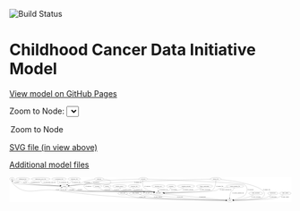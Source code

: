 <link rel='stylesheet' href="assets/style.css">
<link rel='stylesheet' href="https://unpkg.com/leaflet@1.5.1/dist/leaflet.css" integrity="sha512-xwE/Az9zrjBIphAcBb3F6JVqxf46+CDLwfLMHloNu6KEQCAWi6HcDUbeOfBIptF7tcCzusKFjFw2yuvEpDL9wQ==" crossorigin="">
<script type="text/javascript" src="https://code.jquery.com/jquery-3.2.1.min.js"></script>
<script type="text/javascript"  src="https://unpkg.com/leaflet@1.5.1/dist/leaflet.js"></script>
<script type="text/javascript" src="assets/actions.js"></script>

![Build Status](https://github.com/CBIIT/ccdi-model/actions/workflows/model-test-and-deploy.yml/badge.svg)

# Childhood Cancer Data Initiative Model

[View model on GitHub Pages](https://cbiit.github.io/ccdi-model/)



Zoom to Node: <select id="node_select">
  <option value="">Zoom to Node</option>
</select>
<div id="model"></div>

<p>
<a href="./model-desc/ccdi-model.svg">SVG file (in view above)</a>
<p>
<a href="./model-desc">Additional model files</a>
<div id='graph' style='display:off;'>
<svg width="3413pt" height="305pt"
 viewBox="0.00 0.00 3413.14 305.00" xmlns="http://www.w3.org/2000/svg" xmlns:xlink="http://www.w3.org/1999/xlink">
<g id="graph0" class="graph" transform="scale(1 1) rotate(0) translate(4 301)">
<title>Perl</title>
<polygon fill="#ffffff" stroke="transparent" points="-4,4 -4,-301 3409.1413,-301 3409.1413,4 -4,4"/>
<!-- molecular_test -->
<g id="node1" class="node">
<title>molecular_test</title>
<ellipse fill="none" stroke="#000000" cx="1797.9475" cy="-192" rx="79.8859" ry="18"/>
<text text-anchor="middle" x="1797.9475" y="-188.3" font-family="Times,serif" font-size="14.00" fill="#000000">molecular_test</text>
</g>
<!-- participant -->
<g id="node15" class="node">
<title>participant</title>
<ellipse fill="none" stroke="#000000" cx="1797.9475" cy="-105" rx="62.2891" ry="18"/>
<text text-anchor="middle" x="1797.9475" y="-101.3" font-family="Times,serif" font-size="14.00" fill="#000000">participant</text>
</g>
<!-- molecular_test&#45;&gt;participant -->
<g id="edge21" class="edge">
<title>molecular_test&#45;&gt;participant</title>
<path fill="none" stroke="#000000" d="M1797.9475,-173.9735C1797.9475,-162.1918 1797.9475,-146.5607 1797.9475,-133.1581"/>
<polygon fill="#000000" stroke="#000000" points="1801.4476,-133.0033 1797.9475,-123.0034 1794.4476,-133.0034 1801.4476,-133.0033"/>
<text text-anchor="middle" x="1861.9475" y="-144.8" font-family="Times,serif" font-size="14.00" fill="#000000">of_molecular_test</text>
</g>
<!-- treatment -->
<g id="node2" class="node">
<title>treatment</title>
<ellipse fill="none" stroke="#000000" cx="1953.9475" cy="-192" rx="57.6901" ry="18"/>
<text text-anchor="middle" x="1953.9475" y="-188.3" font-family="Times,serif" font-size="14.00" fill="#000000">treatment</text>
</g>
<!-- treatment&#45;&gt;participant -->
<g id="edge31" class="edge">
<title>treatment&#45;&gt;participant</title>
<path fill="none" stroke="#000000" d="M1949.6319,-174.0376C1946.0934,-163.0114 1939.9884,-149.4334 1929.9475,-141 1919.0054,-131.8097 1889.1923,-123.3062 1860.663,-116.8739"/>
<polygon fill="#000000" stroke="#000000" points="1861.1752,-113.4033 1850.6584,-114.6874 1859.6805,-120.2419 1861.1752,-113.4033"/>
<text text-anchor="middle" x="1987.9475" y="-144.8" font-family="Times,serif" font-size="14.00" fill="#000000">of_treatment</text>
</g>
<!-- study_arm -->
<g id="node3" class="node">
<title>study_arm</title>
<ellipse fill="none" stroke="#000000" cx="1367.9475" cy="-105" rx="59.5901" ry="18"/>
<text text-anchor="middle" x="1367.9475" y="-101.3" font-family="Times,serif" font-size="14.00" fill="#000000">study_arm</text>
</g>
<!-- study -->
<g id="node22" class="node">
<title>study</title>
<ellipse fill="none" stroke="#000000" cx="2662.9475" cy="-18" rx="36.2938" ry="18"/>
<text text-anchor="middle" x="2662.9475" y="-14.3" font-family="Times,serif" font-size="14.00" fill="#000000">study</text>
</g>
<!-- study_arm&#45;&gt;study -->
<g id="edge22" class="edge">
<title>study_arm&#45;&gt;study</title>
<path fill="none" stroke="#000000" d="M1407.4942,-91.3097C1444.9518,-79.0413 1503.0364,-61.8119 1554.9475,-54 1660.8217,-38.0674 2419.7702,-22.6333 2616.4803,-18.8687"/>
<polygon fill="#000000" stroke="#000000" points="2616.5609,-22.3679 2626.4923,-18.6779 2616.4274,-15.3692 2616.5609,-22.3679"/>
<text text-anchor="middle" x="1603.4475" y="-57.8" font-family="Times,serif" font-size="14.00" fill="#000000">of_study_arm</text>
</g>
<!-- treatment_response -->
<g id="node4" class="node">
<title>treatment_response</title>
<ellipse fill="none" stroke="#000000" cx="2133.9475" cy="-192" rx="104.7816" ry="18"/>
<text text-anchor="middle" x="2133.9475" y="-188.3" font-family="Times,serif" font-size="14.00" fill="#000000">treatment_response</text>
</g>
<!-- treatment_response&#45;&gt;participant -->
<g id="edge23" class="edge">
<title>treatment_response&#45;&gt;participant</title>
<path fill="none" stroke="#000000" d="M2107.2271,-174.4222C2088.7832,-163.117 2063.2874,-149.079 2038.9475,-141 1983.7519,-122.6792 1918.3397,-113.6536 1869.6,-109.2234"/>
<polygon fill="#000000" stroke="#000000" points="1869.7268,-105.7214 1859.4623,-108.3461 1869.1232,-112.6953 1869.7268,-105.7214"/>
<text text-anchor="middle" x="2156.9475" y="-144.8" font-family="Times,serif" font-size="14.00" fill="#000000">of_treatment_response</text>
</g>
<!-- study_funding -->
<g id="node5" class="node">
<title>study_funding</title>
<ellipse fill="none" stroke="#000000" cx="1522.9475" cy="-105" rx="77.1866" ry="18"/>
<text text-anchor="middle" x="1522.9475" y="-101.3" font-family="Times,serif" font-size="14.00" fill="#000000">study_funding</text>
</g>
<!-- study_funding&#45;&gt;study -->
<g id="edge1" class="edge">
<title>study_funding&#45;&gt;study</title>
<path fill="none" stroke="#000000" d="M1570.1501,-90.6016C1612.1697,-78.4789 1675.539,-61.8914 1731.9475,-54 1905.5494,-29.7136 2452.5414,-20.746 2616.2262,-18.5668"/>
<polygon fill="#000000" stroke="#000000" points="2616.4922,-22.0637 2626.4455,-18.4329 2616.4005,-15.0643 2616.4922,-22.0637"/>
<text text-anchor="middle" x="1793.9475" y="-57.8" font-family="Times,serif" font-size="14.00" fill="#000000">of_study_funding</text>
</g>
<!-- sequencing_file -->
<g id="node6" class="node">
<title>sequencing_file</title>
<ellipse fill="none" stroke="#000000" cx="156.9475" cy="-279" rx="83.3857" ry="18"/>
<text text-anchor="middle" x="156.9475" y="-275.3" font-family="Times,serif" font-size="14.00" fill="#000000">sequencing_file</text>
</g>
<!-- sample -->
<g id="node8" class="node">
<title>sample</title>
<ellipse fill="none" stroke="#000000" cx="662.9475" cy="-192" rx="44.393" ry="18"/>
<text text-anchor="middle" x="662.9475" y="-188.3" font-family="Times,serif" font-size="14.00" fill="#000000">sample</text>
</g>
<!-- sequencing_file&#45;&gt;sample -->
<g id="edge3" class="edge">
<title>sequencing_file&#45;&gt;sample</title>
<path fill="none" stroke="#000000" d="M179.9604,-261.6519C196.7599,-249.9859 220.5894,-235.4298 243.9475,-228 310.4063,-206.8607 511.0101,-197.2238 608.5386,-193.6942"/>
<polygon fill="#000000" stroke="#000000" points="608.9074,-197.1835 618.7776,-193.3325 608.6602,-190.1878 608.9074,-197.1835"/>
<text text-anchor="middle" x="310.4475" y="-231.8" font-family="Times,serif" font-size="14.00" fill="#000000">of_sequencing_file</text>
</g>
<!-- pdx -->
<g id="node7" class="node">
<title>pdx</title>
<ellipse fill="none" stroke="#000000" cx="27.9475" cy="-279" rx="27.8951" ry="18"/>
<text text-anchor="middle" x="27.9475" y="-275.3" font-family="Times,serif" font-size="14.00" fill="#000000">pdx</text>
</g>
<!-- pdx&#45;&gt;sample -->
<g id="edge17" class="edge">
<title>pdx&#45;&gt;sample</title>
<path fill="none" stroke="#000000" d="M49.9933,-267.5569C54.8541,-265.2368 60.0232,-262.922 64.9475,-261 90.8829,-250.8774 98.7772,-252.4988 124.9475,-243 140.856,-237.2259 143.5013,-231.9928 159.9475,-228 243.7909,-207.6446 496.6895,-197.2935 608.6296,-193.6077"/>
<polygon fill="#000000" stroke="#000000" points="608.8104,-197.1038 618.6919,-193.2819 608.5838,-190.1074 608.8104,-197.1038"/>
<text text-anchor="middle" x="183.9475" y="-231.8" font-family="Times,serif" font-size="14.00" fill="#000000">of_pdx</text>
</g>
<!-- pdx&#45;&gt;study -->
<g id="edge18" class="edge">
<title>pdx&#45;&gt;study</title>
<path fill="none" stroke="#000000" d="M24.685,-260.7325C23.8482,-249.8691 24.9269,-236.5779 32.9475,-228 193.8853,-55.8821 322.2732,-171.3617 555.9475,-141 966.3086,-87.6811 1069.9331,-79.6555 1482.9475,-54 1922.876,-26.6726 2456.4127,-19.8532 2615.815,-18.3709"/>
<polygon fill="#000000" stroke="#000000" points="2616.2366,-21.8674 2626.2046,-18.277 2616.1733,-14.8677 2616.2366,-21.8674"/>
<text text-anchor="middle" x="579.9475" y="-144.8" font-family="Times,serif" font-size="14.00" fill="#000000">of_pdx</text>
</g>
<!-- sample&#45;&gt;pdx -->
<g id="edge35" class="edge">
<title>sample&#45;&gt;pdx</title>
<path fill="none" stroke="#000000" d="M618.6733,-193.2902C481.4396,-197.4594 70.9946,-211.2746 47.9475,-228 40.3416,-233.5197 35.6275,-242.3766 32.706,-251.1721"/>
<polygon fill="#000000" stroke="#000000" points="29.3081,-250.3309 30.1107,-260.8953 36.0713,-252.1362 29.3081,-250.3309"/>
<text text-anchor="middle" x="84.4475" y="-231.8" font-family="Times,serif" font-size="14.00" fill="#000000">of_sample</text>
</g>
<!-- sample&#45;&gt;participant -->
<g id="edge33" class="edge">
<title>sample&#45;&gt;participant</title>
<path fill="none" stroke="#000000" d="M702.6247,-183.8876C727.9909,-177.9261 761.2132,-168.6558 788.9475,-156 800.0502,-150.9336 800.2842,-144.5925 811.9475,-141 909.0221,-111.0993 1625.2604,-136.4027 1725.9475,-123 1731.7568,-122.2267 1737.7747,-121.16 1743.7436,-119.9285"/>
<polygon fill="#000000" stroke="#000000" points="1744.6911,-123.3035 1753.6972,-117.7232 1743.1768,-116.4693 1744.6911,-123.3035"/>
<text text-anchor="middle" x="848.4475" y="-144.8" font-family="Times,serif" font-size="14.00" fill="#000000">of_sample</text>
</g>
<!-- cell_line -->
<g id="node17" class="node">
<title>cell_line</title>
<ellipse fill="none" stroke="#000000" cx="1667.9475" cy="-105" rx="49.2915" ry="18"/>
<text text-anchor="middle" x="1667.9475" y="-101.3" font-family="Times,serif" font-size="14.00" fill="#000000">cell_line</text>
</g>
<!-- sample&#45;&gt;cell_line -->
<g id="edge34" class="edge">
<title>sample&#45;&gt;cell_line</title>
<path fill="none" stroke="#000000" d="M678.1326,-174.8967C690.4254,-161.548 707.1011,-144.6691 715.9475,-141 761.7827,-121.9896 1559.9455,-130.8142 1608.9475,-123 1613.4107,-122.2883 1618.0058,-121.322 1622.568,-120.2045"/>
<polygon fill="#000000" stroke="#000000" points="1623.6874,-123.528 1632.439,-117.5565 1621.8736,-116.7671 1623.6874,-123.528"/>
<text text-anchor="middle" x="752.4475" y="-144.8" font-family="Times,serif" font-size="14.00" fill="#000000">of_sample</text>
</g>
<!-- synonym -->
<g id="node9" class="node">
<title>synonym</title>
<ellipse fill="none" stroke="#000000" cx="1614.9475" cy="-279" rx="51.9908" ry="18"/>
<text text-anchor="middle" x="1614.9475" y="-275.3" font-family="Times,serif" font-size="14.00" fill="#000000">synonym</text>
</g>
<!-- synonym&#45;&gt;sample -->
<g id="edge10" class="edge">
<title>synonym&#45;&gt;sample</title>
<path fill="none" stroke="#000000" d="M1563.1033,-277.4712C1425.2027,-273.1894 1056.2999,-260.2548 1003.9475,-243 992.3568,-239.1798 992.4311,-232.131 980.9475,-228 956.7005,-219.2777 800.604,-204.2921 716.4824,-196.7011"/>
<polygon fill="#000000" stroke="#000000" points="716.6199,-193.1994 706.3469,-195.7908 715.9937,-200.1713 716.6199,-193.1994"/>
<text text-anchor="middle" x="1046.4475" y="-231.8" font-family="Times,serif" font-size="14.00" fill="#000000">of_synonym</text>
</g>
<!-- synonym&#45;&gt;participant -->
<g id="edge9" class="edge">
<title>synonym&#45;&gt;participant</title>
<path fill="none" stroke="#000000" d="M1611.1534,-260.6607C1607.5619,-237.9708 1605.1698,-199.2528 1623.9475,-174 1638.6708,-154.1997 1697.1534,-133.6106 1742.299,-120.1358"/>
<polygon fill="#000000" stroke="#000000" points="1743.3899,-123.4634 1751.9987,-117.2877 1741.4177,-116.7469 1743.3899,-123.4634"/>
<text text-anchor="middle" x="1666.4475" y="-188.3" font-family="Times,serif" font-size="14.00" fill="#000000">of_synonym</text>
</g>
<!-- synonym&#45;&gt;study -->
<g id="edge8" class="edge">
<title>synonym&#45;&gt;study</title>
<path fill="none" stroke="#000000" d="M1666.7638,-277.0262C1897.702,-268.1135 2822.7779,-231.1416 2843.9475,-210 2882.6602,-171.3385 2880.1906,-131.9138 2848.9475,-87 2832.2032,-62.929 2755.4503,-40.3539 2705.9214,-27.9332"/>
<polygon fill="#000000" stroke="#000000" points="2706.6479,-24.5076 2696.1009,-25.5136 2704.9732,-31.3044 2706.6479,-24.5076"/>
<text text-anchor="middle" x="2914.4475" y="-144.8" font-family="Times,serif" font-size="14.00" fill="#000000">of_synonym</text>
</g>
<!-- family_relationship -->
<g id="node10" class="node">
<title>family_relationship</title>
<ellipse fill="none" stroke="#000000" cx="2356.9475" cy="-192" rx="100.1823" ry="18"/>
<text text-anchor="middle" x="2356.9475" y="-188.3" font-family="Times,serif" font-size="14.00" fill="#000000">family_relationship</text>
</g>
<!-- family_relationship&#45;&gt;participant -->
<g id="edge7" class="edge">
<title>family_relationship&#45;&gt;participant</title>
<path fill="none" stroke="#000000" d="M2326.3431,-174.7079C2304.1865,-163.0683 2273.1269,-148.5207 2243.9475,-141 2175.2645,-123.2976 1977.6323,-112.5325 1869.962,-107.815"/>
<polygon fill="#000000" stroke="#000000" points="1869.9722,-104.3123 1859.8304,-107.3774 1869.67,-111.3058 1869.9722,-104.3123"/>
<text text-anchor="middle" x="2364.4475" y="-144.8" font-family="Times,serif" font-size="14.00" fill="#000000">of_family_relationship</text>
</g>
<!-- exposure -->
<g id="node11" class="node">
<title>exposure</title>
<ellipse fill="none" stroke="#000000" cx="1058.9475" cy="-192" rx="53.0913" ry="18"/>
<text text-anchor="middle" x="1058.9475" y="-188.3" font-family="Times,serif" font-size="14.00" fill="#000000">exposure</text>
</g>
<!-- exposure&#45;&gt;participant -->
<g id="edge32" class="edge">
<title>exposure&#45;&gt;participant</title>
<path fill="none" stroke="#000000" d="M1077.9381,-175.0217C1092.6303,-163.045 1114.0956,-147.9456 1135.9475,-141 1198.4522,-121.133 1660.9826,-132.0052 1725.9475,-123 1731.6708,-122.2067 1737.5983,-121.1389 1743.4828,-119.9173"/>
<polygon fill="#000000" stroke="#000000" points="1744.2981,-123.3216 1753.3018,-117.7373 1742.7809,-116.488 1744.2981,-123.3216"/>
<text text-anchor="middle" x="1179.4475" y="-144.8" font-family="Times,serif" font-size="14.00" fill="#000000">of_exposure</text>
</g>
<!-- study_personnel -->
<g id="node12" class="node">
<title>study_personnel</title>
<ellipse fill="none" stroke="#000000" cx="2977.9475" cy="-105" rx="87.1846" ry="18"/>
<text text-anchor="middle" x="2977.9475" y="-101.3" font-family="Times,serif" font-size="14.00" fill="#000000">study_personnel</text>
</g>
<!-- study_personnel&#45;&gt;study -->
<g id="edge19" class="edge">
<title>study_personnel&#45;&gt;study</title>
<path fill="none" stroke="#000000" d="M2949.7701,-87.8703C2930.0409,-76.613 2902.7036,-62.4534 2876.9475,-54 2820.7763,-35.5641 2753.0612,-26.2031 2709.0595,-21.7188"/>
<polygon fill="#000000" stroke="#000000" points="2709.2449,-18.2203 2698.9521,-20.7321 2708.5648,-25.1872 2709.2449,-18.2203"/>
<text text-anchor="middle" x="2980.4475" y="-57.8" font-family="Times,serif" font-size="14.00" fill="#000000">of_study_personnel</text>
</g>
<!-- generic_file -->
<g id="node13" class="node">
<title>generic_file</title>
<ellipse fill="none" stroke="#000000" cx="2492.9475" cy="-279" rx="65.7887" ry="18"/>
<text text-anchor="middle" x="2492.9475" y="-275.3" font-family="Times,serif" font-size="14.00" fill="#000000">generic_file</text>
</g>
<!-- generic_file&#45;&gt;sample -->
<g id="edge25" class="edge">
<title>generic_file&#45;&gt;sample</title>
<path fill="none" stroke="#000000" d="M2427.4743,-277.1739C2208.0743,-270.8474 1478.782,-248.1431 876.9475,-210 822.1757,-206.5287 759.6381,-201.0982 716.3741,-197.1092"/>
<polygon fill="#000000" stroke="#000000" points="716.6351,-193.6185 706.3544,-196.1794 715.9882,-200.5885 716.6351,-193.6185"/>
<text text-anchor="middle" x="1550.9475" y="-231.8" font-family="Times,serif" font-size="14.00" fill="#000000">of_generic_file</text>
</g>
<!-- generic_file&#45;&gt;participant -->
<g id="edge24" class="edge">
<title>generic_file&#45;&gt;participant</title>
<path fill="none" stroke="#000000" d="M2493.5884,-260.817C2493.5524,-229.5323 2488.2145,-166.4359 2447.9475,-141 2423.8619,-125.7856 2034.4077,-112.2028 1870.1363,-107.1214"/>
<polygon fill="#000000" stroke="#000000" points="1870.2226,-103.6225 1860.1198,-106.8135 1870.0075,-110.6192 1870.2226,-103.6225"/>
<text text-anchor="middle" x="2540.9475" y="-188.3" font-family="Times,serif" font-size="14.00" fill="#000000">of_generic_file</text>
</g>
<!-- generic_file&#45;&gt;study -->
<g id="edge26" class="edge">
<title>generic_file&#45;&gt;study</title>
<path fill="none" stroke="#000000" d="M2554.4558,-272.6112C2691.9667,-256.8429 3016.7194,-210.8338 3073.9475,-123 3091.3776,-96.2484 3081.0186,-70.9297 3053.9475,-54 3025.3329,-36.105 2807.01,-24.3533 2709.6078,-19.9489"/>
<polygon fill="#000000" stroke="#000000" points="2709.6032,-16.4453 2699.4573,-19.4968 2709.2916,-23.4384 2709.6032,-16.4453"/>
<text text-anchor="middle" x="3107.9475" y="-144.8" font-family="Times,serif" font-size="14.00" fill="#000000">of_generic_file</text>
</g>
<!-- survival -->
<g id="node14" class="node">
<title>survival</title>
<ellipse fill="none" stroke="#000000" cx="1177.9475" cy="-192" rx="48.1917" ry="18"/>
<text text-anchor="middle" x="1177.9475" y="-188.3" font-family="Times,serif" font-size="14.00" fill="#000000">survival</text>
</g>
<!-- survival&#45;&gt;participant -->
<g id="edge2" class="edge">
<title>survival&#45;&gt;participant</title>
<path fill="none" stroke="#000000" d="M1196.9271,-175.3207C1211.8453,-163.33 1233.7503,-148.078 1255.9475,-141 1355.5285,-109.2467 1622.473,-137.7538 1725.9475,-123 1731.6677,-122.1844 1737.5931,-121.1022 1743.4764,-119.8719"/>
<polygon fill="#000000" stroke="#000000" points="1744.2958,-123.2752 1753.2941,-117.6823 1742.772,-116.443 1744.2958,-123.2752"/>
<text text-anchor="middle" x="1295.4475" y="-144.8" font-family="Times,serif" font-size="14.00" fill="#000000">of_survival</text>
</g>
<!-- participant&#45;&gt;study -->
<g id="edge11" class="edge">
<title>participant&#45;&gt;study</title>
<path fill="none" stroke="#000000" d="M1857.062,-99.0544C2019.6458,-82.702 2471.0806,-37.2976 2616.8915,-22.6322"/>
<polygon fill="#000000" stroke="#000000" points="2617.2541,-26.1135 2626.8536,-21.6303 2616.5535,-19.1486 2617.2541,-26.1135"/>
<text text-anchor="middle" x="2332.4475" y="-57.8" font-family="Times,serif" font-size="14.00" fill="#000000">of_participant</text>
</g>
<!-- diagnosis -->
<g id="node16" class="node">
<title>diagnosis</title>
<ellipse fill="none" stroke="#000000" cx="1080.9475" cy="-279" rx="54.6905" ry="18"/>
<text text-anchor="middle" x="1080.9475" y="-275.3" font-family="Times,serif" font-size="14.00" fill="#000000">diagnosis</text>
</g>
<!-- diagnosis&#45;&gt;sample -->
<g id="edge6" class="edge">
<title>diagnosis&#45;&gt;sample</title>
<path fill="none" stroke="#000000" d="M1028.062,-274.488C989.2807,-269.8655 935.9414,-260.7281 891.9475,-243 880.628,-238.4386 880.3014,-232.4752 868.9475,-228 819.6452,-208.5673 759.5943,-199.5911 717.0801,-195.4649"/>
<polygon fill="#000000" stroke="#000000" points="717.2139,-191.9627 706.9374,-194.54 716.5782,-198.9337 717.2139,-191.9627"/>
<text text-anchor="middle" x="936.4475" y="-231.8" font-family="Times,serif" font-size="14.00" fill="#000000">of_diagnosis</text>
</g>
<!-- diagnosis&#45;&gt;participant -->
<g id="edge5" class="edge">
<title>diagnosis&#45;&gt;participant</title>
<path fill="none" stroke="#000000" d="M1134.6693,-275.4687C1184.1917,-270.3059 1246.0776,-257.8108 1217.9475,-228 1170.589,-177.8119 955.306,-260.1881 907.9475,-210 896.9666,-198.363 897.6208,-186.2212 907.9475,-174 964.6795,-106.8606 1015.4726,-149.6234 1102.9475,-141 1378.6157,-113.8244 1451.536,-160.8122 1725.9475,-123 1731.6714,-122.2113 1737.5993,-121.1466 1743.4841,-119.9267"/>
<polygon fill="#000000" stroke="#000000" points="1744.2986,-123.3312 1753.3034,-117.7487 1742.7827,-116.4973 1744.2986,-123.3312"/>
<text text-anchor="middle" x="952.4475" y="-188.3" font-family="Times,serif" font-size="14.00" fill="#000000">of_diagnosis</text>
</g>
<!-- cell_line&#45;&gt;sample -->
<g id="edge27" class="edge">
<title>cell_line&#45;&gt;sample</title>
<path fill="none" stroke="#000000" d="M1632.441,-117.5689C1624.7843,-119.7879 1616.6689,-121.777 1608.9475,-123 1581.5896,-127.3332 631.3561,-121.2379 611.9475,-141 601.5326,-151.6046 611.7413,-163.34 625.6872,-172.8775"/>
<polygon fill="#000000" stroke="#000000" points="623.8703,-175.8693 634.2025,-178.2139 627.5875,-169.9378 623.8703,-175.8693"/>
<text text-anchor="middle" x="652.4475" y="-144.8" font-family="Times,serif" font-size="14.00" fill="#000000">of_cell_line</text>
</g>
<!-- cell_line&#45;&gt;study -->
<g id="edge28" class="edge">
<title>cell_line&#45;&gt;study</title>
<path fill="none" stroke="#000000" d="M1704.1589,-92.6707C1711.6239,-90.4926 1719.4852,-88.4585 1726.9475,-87 1900.3463,-53.109 2451.6549,-27.1221 2616.167,-19.9686"/>
<polygon fill="#000000" stroke="#000000" points="2616.5962,-23.4534 2626.4357,-19.5247 2616.2938,-16.4599 2616.5962,-23.4534"/>
<text text-anchor="middle" x="2059.4475" y="-57.8" font-family="Times,serif" font-size="14.00" fill="#000000">of_cell_line</text>
</g>
<!-- clinical_measure_file -->
<g id="node18" class="node">
<title>clinical_measure_file</title>
<ellipse fill="none" stroke="#000000" cx="2725.9475" cy="-192" rx="108.5808" ry="18"/>
<text text-anchor="middle" x="2725.9475" y="-188.3" font-family="Times,serif" font-size="14.00" fill="#000000">clinical_measure_file</text>
</g>
<!-- clinical_measure_file&#45;&gt;participant -->
<g id="edge15" class="edge">
<title>clinical_measure_file&#45;&gt;participant</title>
<path fill="none" stroke="#000000" d="M2642.8898,-180.348C2598.1616,-173.4074 2547.95,-164.3506 2526.9475,-156 2515.607,-151.491 2515.5532,-144.7743 2503.9475,-141 2444.9664,-121.8186 2038.9399,-110.4832 1870.7106,-106.5627"/>
<polygon fill="#000000" stroke="#000000" points="1870.5401,-103.058 1860.4619,-106.3262 1870.3785,-110.0561 1870.5401,-103.058"/>
<text text-anchor="middle" x="2612.9475" y="-144.8" font-family="Times,serif" font-size="14.00" fill="#000000">of_clinical_measure_file</text>
</g>
<!-- clinical_measure_file&#45;&gt;study -->
<g id="edge14" class="edge">
<title>clinical_measure_file&#45;&gt;study</title>
<path fill="none" stroke="#000000" d="M2718.5397,-173.9421C2713.8204,-163.6729 2707.0704,-150.9229 2698.9475,-141 2690.945,-131.2243 2683.1018,-134.0331 2676.9475,-123 2663.8594,-99.5361 2661.1501,-68.6571 2661.2361,-46.4679"/>
<polygon fill="#000000" stroke="#000000" points="2664.738,-46.4217 2661.4696,-36.3436 2657.7398,-46.2602 2664.738,-46.4217"/>
<text text-anchor="middle" x="2762.9475" y="-101.3" font-family="Times,serif" font-size="14.00" fill="#000000">of_clinical_measure_file</text>
</g>
<!-- publication -->
<g id="node19" class="node">
<title>publication</title>
<ellipse fill="none" stroke="#000000" cx="3183.9475" cy="-105" rx="63.0888" ry="18"/>
<text text-anchor="middle" x="3183.9475" y="-101.3" font-family="Times,serif" font-size="14.00" fill="#000000">publication</text>
</g>
<!-- publication&#45;&gt;study -->
<g id="edge29" class="edge">
<title>publication&#45;&gt;study</title>
<path fill="none" stroke="#000000" d="M3164.2279,-87.8448C3149.503,-76.1101 3128.3144,-61.3892 3106.9475,-54 3034.5768,-28.9723 2808.4789,-21.1232 2709.7991,-18.8518"/>
<polygon fill="#000000" stroke="#000000" points="2709.6082,-15.3468 2699.5333,-18.6252 2709.4536,-22.3451 2709.6082,-15.3468"/>
<text text-anchor="middle" x="3186.9475" y="-57.8" font-family="Times,serif" font-size="14.00" fill="#000000">of_publication</text>
</g>
<!-- methylation_array_file -->
<g id="node20" class="node">
<title>methylation_array_file</title>
<ellipse fill="none" stroke="#000000" cx="373.9475" cy="-279" rx="115.8798" ry="18"/>
<text text-anchor="middle" x="373.9475" y="-275.3" font-family="Times,serif" font-size="14.00" fill="#000000">methylation_array_file</text>
</g>
<!-- methylation_array_file&#45;&gt;sample -->
<g id="edge13" class="edge">
<title>methylation_array_file&#45;&gt;sample</title>
<path fill="none" stroke="#000000" d="M375.2399,-260.967C377.0363,-249.7671 381.2326,-236.0233 390.9475,-228 407.4342,-214.3842 534.602,-202.1583 609.0801,-196.0708"/>
<polygon fill="#000000" stroke="#000000" points="609.5363,-199.5455 619.2226,-195.2531 608.9736,-192.5682 609.5363,-199.5455"/>
<text text-anchor="middle" x="482.4475" y="-231.8" font-family="Times,serif" font-size="14.00" fill="#000000">of_methylation_array_file</text>
</g>
<!-- cytogenomic_file -->
<g id="node21" class="node">
<title>cytogenomic_file</title>
<ellipse fill="none" stroke="#000000" cx="596.9475" cy="-279" rx="89.8845" ry="18"/>
<text text-anchor="middle" x="596.9475" y="-275.3" font-family="Times,serif" font-size="14.00" fill="#000000">cytogenomic_file</text>
</g>
<!-- cytogenomic_file&#45;&gt;sample -->
<g id="edge20" class="edge">
<title>cytogenomic_file&#45;&gt;sample</title>
<path fill="none" stroke="#000000" d="M584.0762,-260.9587C578.4525,-250.6949 574.4525,-237.9449 580.9475,-228 588.4675,-216.4858 600.5804,-208.6305 613.2145,-203.2803"/>
<polygon fill="#000000" stroke="#000000" points="614.7673,-206.4366 622.9101,-199.6582 612.3175,-199.8792 614.7673,-206.4366"/>
<text text-anchor="middle" x="652.4475" y="-231.8" font-family="Times,serif" font-size="14.00" fill="#000000">of_cytogenomic_file</text>
</g>
<!-- medical_history -->
<g id="node23" class="node">
<title>medical_history</title>
<ellipse fill="none" stroke="#000000" cx="1328.9475" cy="-192" rx="85.2851" ry="18"/>
<text text-anchor="middle" x="1328.9475" y="-188.3" font-family="Times,serif" font-size="14.00" fill="#000000">medical_history</text>
</g>
<!-- medical_history&#45;&gt;participant -->
<g id="edge30" class="edge">
<title>medical_history&#45;&gt;participant</title>
<path fill="none" stroke="#000000" d="M1332.1725,-173.7869C1335.2187,-162.3616 1341.0274,-148.4326 1351.9475,-141 1386.3406,-117.591 1684.7897,-129.0746 1725.9475,-123 1731.6636,-122.1564 1737.5864,-121.0559 1743.4681,-119.8146"/>
<polygon fill="#000000" stroke="#000000" points="1744.2925,-123.2167 1753.284,-117.6129 1742.7604,-116.3864 1744.2925,-123.2167"/>
<text text-anchor="middle" x="1419.9475" y="-144.8" font-family="Times,serif" font-size="14.00" fill="#000000">of_medical_history</text>
</g>
<!-- pathology_file -->
<g id="node24" class="node">
<title>pathology_file</title>
<ellipse fill="none" stroke="#000000" cx="780.9475" cy="-279" rx="76.0865" ry="18"/>
<text text-anchor="middle" x="780.9475" y="-275.3" font-family="Times,serif" font-size="14.00" fill="#000000">pathology_file</text>
</g>
<!-- pathology_file&#45;&gt;sample -->
<g id="edge4" class="edge">
<title>pathology_file&#45;&gt;sample</title>
<path fill="none" stroke="#000000" d="M762.7364,-261.0259C751.916,-250.7845 737.666,-238.0345 723.9475,-228 715.9918,-222.1807 707.0378,-216.4763 698.4906,-211.3852"/>
<polygon fill="#000000" stroke="#000000" points="700.1933,-208.3266 689.7897,-206.3227 696.673,-214.377 700.1933,-208.3266"/>
<text text-anchor="middle" x="803.9475" y="-231.8" font-family="Times,serif" font-size="14.00" fill="#000000">of_pathology_file</text>
</g>
<!-- study_admin -->
<g id="node25" class="node">
<title>study_admin</title>
<ellipse fill="none" stroke="#000000" cx="3334.9475" cy="-105" rx="70.3881" ry="18"/>
<text text-anchor="middle" x="3334.9475" y="-101.3" font-family="Times,serif" font-size="14.00" fill="#000000">study_admin</text>
</g>
<!-- study_admin&#45;&gt;study -->
<g id="edge16" class="edge">
<title>study_admin&#45;&gt;study</title>
<path fill="none" stroke="#000000" d="M3310.988,-87.9935C3292.931,-76.1688 3267.064,-61.2727 3241.9475,-54 3142.5237,-25.211 2829.4918,-19.444 2709.9663,-18.2891"/>
<polygon fill="#000000" stroke="#000000" points="2709.7151,-14.7868 2699.684,-18.1966 2709.6521,-21.7865 2709.7151,-14.7868"/>
<text text-anchor="middle" x="3332.4475" y="-57.8" font-family="Times,serif" font-size="14.00" fill="#000000">of_study_admin</text>
</g>
<!-- radiology_file -->
<g id="node26" class="node">
<title>radiology_file</title>
<ellipse fill="none" stroke="#000000" cx="1505.9475" cy="-192" rx="73.387" ry="18"/>
<text text-anchor="middle" x="1505.9475" y="-188.3" font-family="Times,serif" font-size="14.00" fill="#000000">radiology_file</text>
</g>
<!-- radiology_file&#45;&gt;participant -->
<g id="edge12" class="edge">
<title>radiology_file&#45;&gt;participant</title>
<path fill="none" stroke="#000000" d="M1496.4834,-173.8103C1492.296,-162.9761 1489.9181,-149.6883 1497.9475,-141 1515.195,-122.3372 1700.8676,-127.0958 1725.9475,-123 1731.4314,-122.1044 1737.1109,-120.9998 1742.7645,-119.7819"/>
<polygon fill="#000000" stroke="#000000" points="1743.8884,-123.1159 1752.865,-117.4882 1742.3382,-116.2897 1743.8884,-123.1159"/>
<text text-anchor="middle" x="1556.9475" y="-144.8" font-family="Times,serif" font-size="14.00" fill="#000000">of_radiology_file</text>
</g>
</g>
</svg>
</div>
